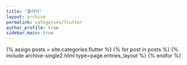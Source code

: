 ```yaml
---
title: "플러터"
layout: archive
permalink: categories/flutter
author_profile: true
sidebar_main: true
---
```


{% assign posts = site.categories.flutter %}
{% for post in posts %} {% include archive-single2.html type=page.entries_layout %} {% endfor %}
